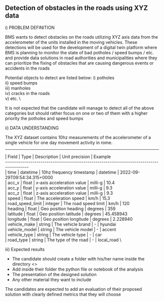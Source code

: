 ## Detection of obstacles in the roads using XYZ data

i) PROBLEM DEFINITION

BMS wants to detect obstacles on the roads utilizing XYZ axis data from the accelerometer of the units installed in the moving vehicles. 
These detections will be used for the development of a digital twin platform where BMS is planning to monitor the state of bad potholes / speed bumps / etc.  
and provide data solutions in road authorities and municipalities where they can prioritize the fixing of obstacles 
that are causing dangerous events or accidents in the roads

Potential objects to detect are listed below:
i) potholes \
ii) speed bumps \
iii) manholes \
iv) cracks in the roads \
v) etc. \

It is not expected that the candidate will manage to detect all of the above categories but should rather focus on one or two of them with a higher priority
the potholes and speed bumps

ii) DATA UNDERSTANDING

The XYZ dataset contains 10hz measurements of the accelerometer of a single vehicle for one day movement activity in rome.

------------------------------------------------------------------------------------------
| Field             | Type           | Description                  | Unit precision  | Example \
------------------------------------------------------------------------------------------ \
| time              | datetime       | 10hz frequency timestamp     |  datetime       | 2022-09-29T09:54:34.315+0000 \
| acc_x             | float          | x-axis acceleration value    |  milli-g        | 10.4 \
| acc_y             | float          | y-axis acceleration value    |  milli-g        |  9.3 \
| acc_z             | float          | z-axis acceleration value    |  milli-g        |  9.3 \
| speed             | float          | The acceleration speed       |  km/h           |  15.3 \
| road_speed_limit  | integer        | The road speed limit         |  km/h           |  120 \
| heading           | float          | Geo position heading         |  degrees        |  359 \
| latitude          | float          | Geo position latitude        |  degrees        |  45.458943 \
| longitude         | float          | Geo position longitude       |  degrees        |  2.228940 \
| vehicle_make      | string         | The vehicle brand            |  -              |  hyundai \
| vehicle_model     | string         | The vehicle model            |  -              |  accent \
| vehicle_type      | string         | The vehicle type             |  -              |  car \
| road_type         | string         | The type of the road         |  -              |  local_road \

iii) Expected results
* The candidate should create a folder with his/her name inside the directory <<Results>>
* Add inside their folder the python file or notebook of the analysis
* The presentation of the designed solution
* Any other material they want to include

The candidates are expected to add an evaluation of their proposed solution with clearly defined metrics that they will choose